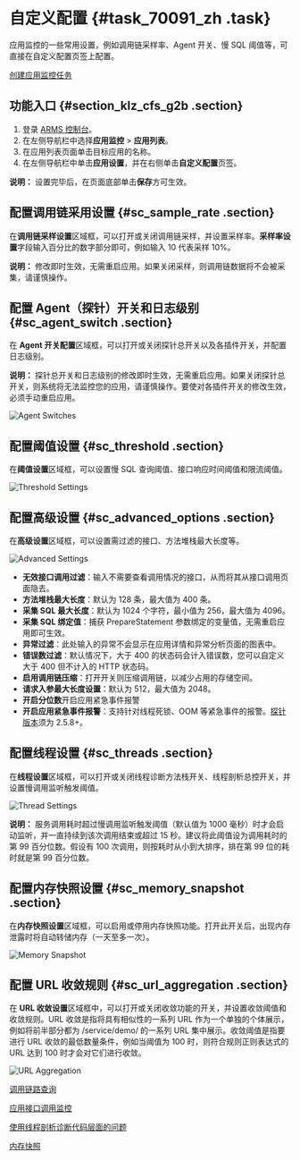 # 自定义配置 {#task_70091_zh .task}

应用监控的一些常用设置，例如调用链采样率、Agent 开关、慢 SQL 阈值等，可直接在自定义配置页签上配置。

[创建应用监控任务](../../../../intl.zh-CN/快速入门/创建应用监控任务.md#)

## 功能入口 {#section_klz_cfs_g2b .section}

1.  登录 [ARMS 控制台](https://arms-ap-southeast-1.console.aliyun.com/#/home)。
2.  在左侧导航栏中选择**应用监控** \> **应用列表**。
3.  在应用列表页面单击目标应用的名称。
4.  在左侧导航栏中单击**应用设置**，并在右侧单击**自定义配置**页签。

**说明：** 设置完毕后，在页面底部单击**保存**方可生效。

## 配置调用链采用设置 {#sc_sample_rate .section}

在**调用链采样设置**区域框，可以打开或关闭调用链采样，并设置采样率。**采样率设置**字段输入百分比的数字部分即可，例如输入 10 代表采样 10%。

**说明：** 修改即时生效，无需重启应用。如果关闭采样，则调用链数据将不会被采集，请谨慎操作。

## 配置 Agent（探针）开关和日志级别 {#sc_agent_switch .section}

在 **Agent 开关配置**区域框，可以打开或关闭探针总开关以及各插件开关，并配置日志级别。

**说明：** 探针总开关和日志级别的修改即时生效，无需重启应用。如果关闭探针总开关，则系统将无法监控您的应用，请谨慎操作。要使对各插件开关的修改生效，必须手动重启应用。

![Agent Switches](http://static-aliyun-doc.oss-cn-hangzhou.aliyuncs.com/assets/img/152246/156523937043148_zh-CN.png)

## 配置阈值设置 {#sc_threshold .section}

在**阈值设置**区域框，可以设置慢 SQL 查询阈值、接口响应时间阈值和限流阈值。

![Threshold Settings](http://static-aliyun-doc.oss-cn-hangzhou.aliyuncs.com/assets/img/152246/156523937043149_zh-CN.png)

## 配置高级设置 {#sc_advanced_options .section}

在**高级设置**区域框，可以设置需过滤的接口、方法堆栈最大长度等。

![Advanced Settings](http://static-aliyun-doc.oss-cn-hangzhou.aliyuncs.com/assets/img/152246/156523937043183_zh-CN.png)

-   **无效接口调用过滤**：输入不需要查看调用情况的接口，从而将其从接口调用页面隐去。
-   **方法堆栈最大长度**：默认为 128 条，最大值为 400 条。
-   **采集 SQL 最大长度**：默认为 1024 个字符，最小值为 256，最大值为 4096。
-   **采集 SQL 绑定值**：捕获 PrepareStatement 参数绑定的变量值，无需重启应用即可生效。
-   **异常过滤**：此处输入的异常不会显示在应用详情和异常分析页面的图表中。
-   **错误数过滤**：默认情况下，大于 400 的状态码会计入错误数，您可以自定义大于 400 但不计入的 HTTP 状态码。
-   **启用调用链压缩**：打开开关则压缩调用链，以减少占用的存储空间。
-   **请求入参最大长度设置**：默认为 512，最大值为 2048。
-   **开启分位数**开启应用紧急事件报警
-   **开启应用紧急事件报警**：支持针对线程死锁、OOM 等紧急事件的报警。[探针版本](../../../../intl.zh-CN/.md#)须为 2.5.8+。

## 配置线程设置 {#sc_threads .section}

在**线程设置**区域框，可以打开或关闭线程诊断方法栈开关、线程剖析总控开关，并设置慢调用监听触发阈值。

![Thread Settings](http://static-aliyun-doc.oss-cn-hangzhou.aliyuncs.com/assets/img/152246/156523937043185_zh-CN.png)

**说明：** 服务调用耗时超过慢调用监听触发阈值（默认值为 1000 毫秒）时才会启动监听，并一直持续到该次调用结束或超过 15 秒。建议将此阈值设为调用耗时的第 99 百分位数。假设有 100 次调用，则按耗时从小到大排序，排在第 99 位的耗时就是第 99 百分位数。

## 配置内存快照设置 {#sc_memory_snapshot .section}

在**内存快照设置**区域框，可以启用或停用内存快照功能。打开此开关后，出现内存泄露时将自动转储内存（一天至多一次）。

![Memory Snapshot](http://static-aliyun-doc.oss-cn-hangzhou.aliyuncs.com/assets/img/152246/156523937046550_zh-CN.png)

## 配置 URL 收敛规则 {#sc_url_aggregation .section}

在 **URL 收敛设置**区域框中，可以打开或关闭收敛功能的开关，并设置收敛阈值和收敛规则。URL 收敛是指将具有相似性的一系列 URL 作为一个单独的个体展示，例如将前半部分都为 /service/demo/ 的一系列 URL 集中展示。收敛阈值是指要进行 URL 收敛的最低数量条件，例如当阈值为 100 时，则符合规则正则表达式的 URL 达到 100 时才会对它们进行收敛。

![URL Aggregation](http://static-aliyun-doc.oss-cn-hangzhou.aliyuncs.com/assets/img/152246/156523937046552_zh-CN.png)

[调用链路查询](intl.zh-CN/应用监控/控制台功能/查询调用链.md#)

[应用接口调用监控](intl.zh-CN/应用监控/控制台功能/应用接口调用监控.md#)

[使用线程剖析诊断代码层面的问题](intl.zh-CN/应用监控/使用教程/使用线程剖析诊断代码层面的问题.md#)

[内存快照](intl.zh-CN/应用监控/控制台功能/应用详情/内存快照.md#)

